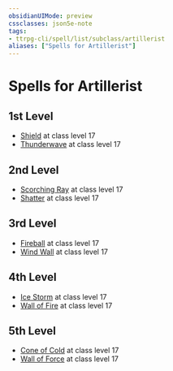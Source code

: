 ```yaml
---
obsidianUIMode: preview
cssclasses: json5e-note
tags:
- ttrpg-cli/spell/list/subclass/artillerist
aliases: ["Spells for Artillerist"]
---
```

# Spells for Artillerist

## 1st Level

- [Shield](shield "PHB") at class level 17
- [Thunderwave](thunderwave "PHB") at class level 17

## 2nd Level

- [Scorching Ray](scorching-ray "PHB") at class level 17
- [Shatter](shatter "PHB") at class level 17

## 3rd Level

- [Fireball](fireball "PHB") at class level 17
- [Wind Wall](wind-wall "PHB") at class level 17

## 4th Level

- [Ice Storm](ice-storm "PHB") at class level 17
- [Wall of Fire](wall-of-fire "PHB") at class level 17

## 5th Level

- [Cone of Cold](cone-of-cold "PHB") at class level 17
- [Wall of Force](wall-of-force "PHB") at class level 17